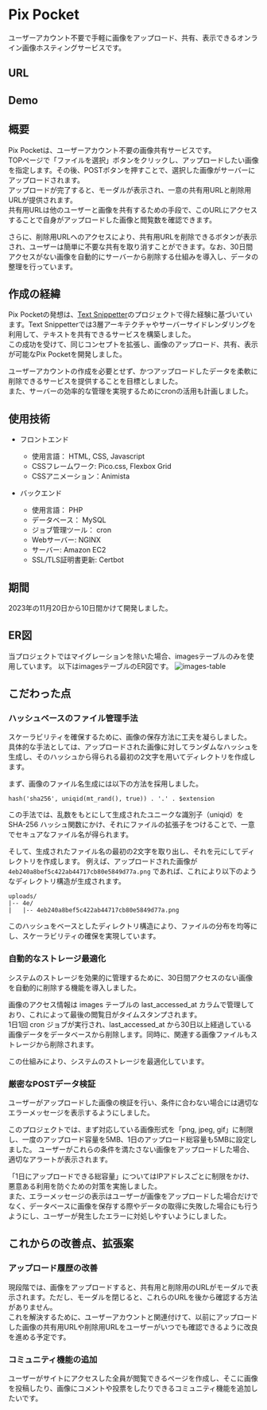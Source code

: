 # Pix Pocket
ユーザーアカウント不要で手軽に画像をアップロード、共有、表示できるオンライン画像ホスティングサービスです。

## URL

## Demo

## 概要
Pix Pocketは、ユーザーアカウント不要の画像共有サービスです。  
TOPページで「ファイルを選択」ボタンをクリックし、アップロードしたい画像を指定します。その後、POSTボタンを押すことで、選択した画像がサーバーにアップロードされます。  
アップロードが完了すると、モーダルが表示され、一意の共有用URLと削除用URLが提供されます。  
共有用URLは他のユーザーと画像を共有するための手段で、このURLにアクセスすることで自身がアップロードした画像と閲覧数を確認できます。  

さらに、削除用URLへのアクセスにより、共有用URLを削除できるボタンが表示され、ユーザーは簡単に不要な共有を取り消すことができます。なお、30日間アクセスがない画像を自動的にサーバーから削除する仕組みを導入し、データの整理を行っています。  

## 作成の経緯
Pix Pocketの発想は、[Text Snippetter](https://text-snippetter.yuki-gakiya.com/)のプロジェクトで得た経験に基づいています。Text Snippetterでは3層アーキテクチャやサーバーサイドレンダリングを利用して、テキストを共有できるサービスを構築しました。  
この成功を受けて、同じコンセプトを拡張し、画像のアップロード、共有、表示が可能なPix Pocketを開発しました。

ユーザーアカウントの作成を必要とせず、かつアップロードしたデータを柔軟に削除できるサービスを提供することを目標としました。  
また、サーバーの効率的な管理を実現するためにcronの活用も計画しました。

## 使用技術
- フロントエンド
  - 使用言語： HTML, CSS, Javascript
  - CSSフレームワーク: Pico.css, Flexbox Grid
  - CSSアニメーション：Animista

- バックエンド
  - 使用言語： PHP
  - データベース： MySQL
  - ジョブ管理ツール： cron
  - Webサーバー: NGINX
  - サーバー: Amazon EC2
  - SSL/TLS証明書更新: Certbot

## 期間
2023年の11月20日から10日間かけて開発しました。

## ER図
当プロジェクトではマイグレーションを除いた場合、imagesテーブルのみを使用しています。
以下はimagesテーブルのER図です。
![images-table](https://github.com/AkinoJoey/OnlineImageHostingService/assets/124570638/0453b16f-29e7-4c4b-8242-c711a6a36013)


## こだわった点
### ハッシュベースのファイル管理手法
スケーラビリティを確保するために、画像の保存方法に工夫を凝らしました。  
具体的な手法としては、アップロードされた画像に対してランダムなハッシュを生成し、そのハッシュから得られる最初の2文字を用いてディレクトリを作成します。

まず、画像のファイル名生成には以下の方法を採用しました。
```
hash('sha256', uniqid(mt_rand(), true)) . '.' . $extension
```
この手法では、乱数をもとにして生成されたユニークな識別子（uniqid）を SHA-256 ハッシュ関数にかけ、それにファイルの拡張子をつけることで、一意でセキュアなファイル名が得られます。


そして、生成されたファイル名の最初の2文字を取り出し、それを元にしてディレクトリを作成します。
例えば、アップロードされた画像が ```4eb240a8bef5c422ab44717cb80e5849d77a.png``` であれば、これにより以下のようなディレクトリ構造が生成されます。
```
uploads/
|-- 4e/
|   |-- 4eb240a8bef5c422ab44717cb80e5849d77a.png
```

このハッシュをベースとしたディレクトリ構造により、ファイルの分布を均等にし、スケーラビリティの確保を実現しています。

### 自動的なストレージ最適化
システムのストレージを効果的に管理するために、30日間アクセスのない画像を自動的に削除する機能を導入しました。  

画像のアクセス情報は images テーブルの last_accessed_at カラムで管理しており、これによって最後の閲覧日がタイムスタンプされます。  
1日1回 cron ジョブが実行され、last_accessed_at から30日以上経過している画像データをデータベースから削除します。同時に、関連する画像ファイルもストレージから削除されます。  

この仕組みにより、システムのストレージを最適化しています。

### 厳密なPOSTデータ検証
ユーザーがアップロードした画像の検証を行い、条件に合わない場合には適切なエラーメッセージを表示するようにしました。

このプロジェクトでは、まず対応している画像形式を「png, jpeg, gif」に制限し、一度のアップロード容量を5MB、1日のアップロード総容量も5MBに設定しました。
ユーザーがこれらの条件を満たさない画像をアップロードした場合、適切なアラートが表示されます。

「1日にアップロードできる総容量」についてはIPアドレスごとに制限をかけ、悪意ある利用を防ぐための対策を実施しました。  
また、エラーメッセージの表示はユーザーが画像をアップロードした場合だけでなく、データベースに画像を保存する際やデータの取得に失敗した場合にも行うようにし、ユーザーが発生したエラーに対処しやすいようにしました。

## これからの改善点、拡張案
### アップロード履歴の改善
現段階では、画像をアップロードすると、共有用と削除用のURLがモーダルで表示されます。ただし、モーダルを閉じると、これらのURLを後から確認する方法がありません。  
これを解決するために、ユーザーアカウントと関連付けて、以前にアップロードした画像の共有用URLや削除用URLをユーザーがいつでも確認できるように改良を進める予定です。

### コミュニティ機能の追加
ユーザーがサイトにアクセスした全員が閲覧できるページを作成し、そこに画像を投稿したり、画像にコメントや投票をしたりできるコミュニティ機能を追加したいです。
